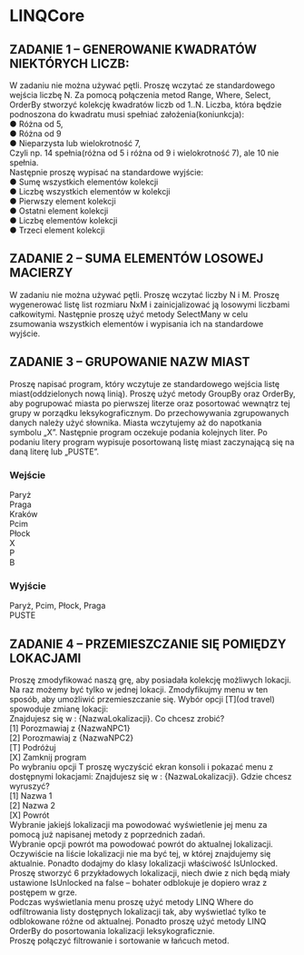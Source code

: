 # LINQCore

## ZADANIE 1 – GENEROWANIE KWADRATÓW NIEKTÓRYCH LICZB:
W zadaniu nie można używać pętli. Proszę wczytać ze standardowego wejścia liczbę N. Za pomocą
połączenia metod Range, Where, Select, OrderBy stworzyć kolekcję kwadratów liczb od 1..N. Liczba,
która będzie podnoszona do kwadratu musi spełniać założenia(koniunkcja): <br />
● Różna od 5, <br />
● Różna od 9 <br />
● Nieparzysta lub wielokrotność 7, <br />
Czyli np. 14 spełnia(różna od 5 i różna od 9 i wielokrotność 7), ale 10 nie spełnia. <br />
Następnie proszę wypisać na standardowe wyjście: <br />
● Sumę wszystkich elementów kolekcji <br />
● Liczbę wszystkich elementów w kolekcji <br />
● Pierwszy element kolekcji <br />
● Ostatni element kolekcji <br />
● Liczbę elementów kolekcji <br />
● Trzeci element kolekcji 

## ZADANIE 2 – SUMA ELEMENTÓW LOSOWEJ MACIERZY
W zadaniu nie można używać pętli. Proszę wczytać liczby N i M. Proszę wygenerować listę list
rozmiaru NxM i zainicjalizować ją losowymi liczbami całkowitymi. Następnie proszę użyć metody
SelectMany w celu zsumowania wszystkich elementów i wypisania ich na standardowe wyjście.

## ZADANIE 3 – GRUPOWANIE NAZW MIAST
Proszę napisać program, który wczytuje ze standardowego wejścia listę miast(oddzielonych nową
linią). Proszę użyć metody GroupBy oraz OrderBy, aby pogrupować miasta po pierwszej literze
oraz posortować wewnątrz tej grupy w porządku leksykograficznym. Do przechowywania
zgrupowanych danych należy użyć słownika. Miasta wczytujemy aż do napotkania symbolu „X”.
Następnie program oczekuje podania kolejnych liter. Po podaniu litery program wypisuje
posortowaną listę miast zaczynającą się na daną literę lub „PUSTE”. 
### Wejście 
Paryż <br />
Praga <br />
Kraków <br />
Pcim <br />
Płock <br />
X <br />
P <br />
B 

### Wyjście
Paryż, Pcim, Płock, Praga <br />
PUSTE


## ZADANIE 4 – PRZEMIESZCZANIE SIĘ POMIĘDZY LOKACJAMI
Proszę zmodyfikować naszą grę, aby posiadała kolekcję możliwych lokacji. Na raz możemy być tylko
w jednej lokacji. Zmodyfikujmy menu w ten sposób, aby umożliwić przemieszczanie się. Wybór opcji
[T](od travel) spowoduje zmianę lokacji: <br />
Znajdujesz się w : {NazwaLokalizacji}. Co chcesz zrobić? <br />
[1] Porozmawiaj z {NazwaNPC1} <br />
[2] Porozmawiaj z {NazwaNPC2} <br />
[T] Podróżuj <br />
[X] Zamknij program <br />
Po wybraniu opcji T proszę wyczyścić ekran konsoli i pokazać menu z dostępnymi lokacjami:
Znajdujesz się w : {NazwaLokalizacji}. Gdzie chcesz wyruszyć? <br />
[1] Nazwa 1 <br />
[2] Nazwa 2 <br />
[X] Powrót <br />
Wybranie jakiejś lokalizacji ma powodować wyświetlenie jej menu za pomocą już napisanej metody
z poprzednich zadań. <br />
Wybranie opcji powrót ma powodować powrót do aktualnej lokalizacji. <br />
Oczywiście na liście lokalizacji nie ma być tej, w której znajdujemy się aktualnie. Ponadto dodajmy
do klasy lokalizacji właściwość IsUnlocked. Proszę stworzyć 6 przykładowych lokalizacji, niech
dwie z nich będą miały ustawione IsUnlocked na false – bohater odblokuje je dopiero wraz z
postępem w grze. <br />
Podczas wyświetlania menu proszę użyć metody LINQ Where do odfiltrowania listy dostępnych
lokalizacji tak, aby wyświetlać tylko te odblokowane różne od aktualnej. Ponadto proszę użyć
metody LINQ OrderBy do posortowania lokalizacji leksykograficznie. <br />
Proszę połączyć filtrowanie i sortowanie w łańcuch metod. 
